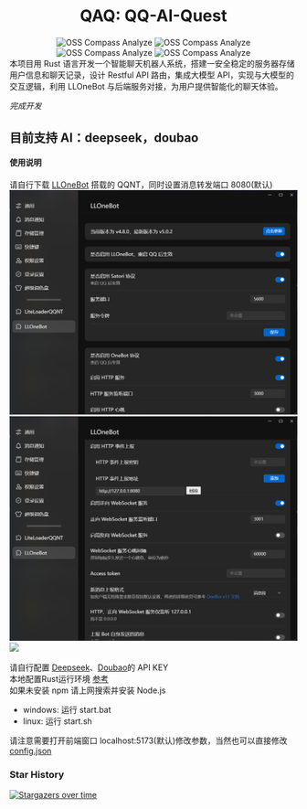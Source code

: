 <h1 align="center">
QAQ: QQ-AI-Quest   
</h1>   

<div align="center">
  <img src="https://oss-compass.org/badge/stcr18w6.svg" alt="OSS Compass Analyze" style="vertical-align: middle;">
  <img src="https://oss-compass.org/badge/stcr18w6.svg?metric=collab_dev_index" alt="OSS Compass Analyze" style="vertical-align: middle;">
  <img src="https://oss-compass.org/badge/stcr18w6.svg?metric=activity" alt="OSS Compass Analyze" style="vertical-align: middle;">
  <img src="https://oss-compass.org/badge/stcr18w6.svg?metric=organizations_activity" alt="OSS Compass Analyze" style="vertical-align: middle;">
</div>    
本项目用 Rust 语言开发一个智能聊天机器人系统，搭建一安全稳定的服务器存储用户信息和聊天记录，设计 Restful API 路由，集成大模型 API，实现与大模型的交互逻辑，利用 LLOneBot 与后端服务对接，为用户提供智能化的聊天体验。

_完成开发_

## 目前支持 AI：deepseek，doubao

#### 使用说明

请自行下载 [LLOneBot](https://github.com/LLOneBot/LLOneBot) 搭载的 QQNT，同时设置消息转发端口 8080(默认)    
![](doc/J9BREAH88A257OBD.png)      
![](doc/P[JH8Y$[ZNQQ1F1W8TGAER.png)     
![](doc/FC5{N$``HO]R57GUWLX8D8G.png)    
 
请自行配置 [Deepseek](https://platform.deepseek.com/api_keys)、[Doubao](https://www.volcengine.com/product/ark)的 API KEY     
本地配置Rust运行环境 [参考](https://blog.csdn.net/qq_45325459/article/details/138031515)      
如果未安装 npm 请上网搜索并安装 Node.js  

- windows: 运行 start.bat
- linux: 运行 start.sh

请注意需要打开前端窗口 localhost:5173(默认)修改参数，当然也可以直接修改[config.json](config.json)     
       
### Star History   

[![Stargazers over time](https://starchart.cc/Shengxiang-Lin/QAQ-QQ-AI-QUEST.svg?variant=adaptive)](https://starchart.cc/Shengxiang-Lin/QAQ-QQ-AI-QUEST)
<!-- 
<a href="https://www.star-history.com/#Shengxiang-Lin/QAQ-QQ-AI-QUEST&Date">
 <picture>
   <source media="(prefers-color-scheme: dark)" srcset="https://api.star-history.com/svg?repos=Shengxiang-Lin/QAQ-QQ-AI-QUEST&type=Date&theme=dark" />
   <source media="(prefers-color-scheme: light)" srcset="https://api.star-history.com/svg?repos=Shengxiang-Lin/QAQ-QQ-AI-QUEST&type=Date" />
   <img alt="Star History Chart" src="https://api.star-history.com/svg?repos=Shengxiang-Lin/QAQ-QQ-AI-QUEST&type=Date" />
 </picture>
</a>
